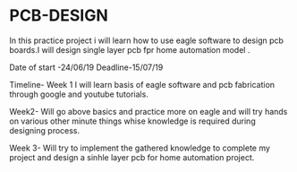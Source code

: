 # PCB-DESIGN
In this practice project i will learn how to use eagle software to design pcb boards.I will design single layer pcb fpr home automation model .

Date of start -24/06/19 
Deadline-15/07/19

Timeline-
Week 1
I will learn basis of eagle software and pcb fabrication through google and youtube tutorials.

Week2-
Will go above basics and practice more on eagle and will try hands on various other minute things whise knowledge  is required during designing  process.

Week 3-
Will try to implement the gathered knowledge to complete my project and design a sinhle layer pcb for home automation project. 
